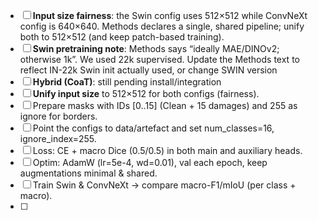 - [ ] **Input size fairness**: the Swin config uses 512×512 while ConvNeXt config is 640×640. Methods declares a single, shared pipeline; unify both to 512×512 (and keep patch-based training).
- [ ] **Swin pretraining note**: Methods says “ideally MAE/DINOv2; otherwise 1k”. We used 22k supervised. Update the Methods text to reflect IN-22k Swin init actually used, or change SWIN version
- [ ] **Hybrid (CoaT)**: still pending install/integration
- [ ] **Unify input size** to 512×512 for both configs (fairness).
- [ ] Prepare masks with IDs [0..15] (Clean + 15 damages) and 255 as ignore for borders.
- [ ] Point the configs to data/artefact and set num_classes=16, ignore_index=255.
- [ ] Loss: CE + macro Dice (0.5/0.5) in both main and auxiliary heads.
- [ ] Optim: AdamW (lr=5e-4, wd=0.01), val each epoch, keep augmentations minimal & shared.
- [ ] Train Swin & ConvNeXt → compare macro-F1/mIoU (per class + macro).
- [ ] 